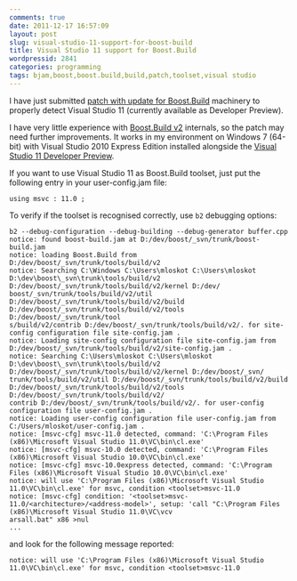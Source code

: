 ```yaml
---
comments: true
date: 2011-12-17 16:57:09
layout: post
slug: visual-studio-11-support-for-boost-build
title: Visual Studio 11 support for Boost.Build
wordpressid: 2841
categories: programming
tags: bjam,boost,boost.build,build,patch,toolset,visual studio
---
```


I have just submitted [patch with update for Boost.Build](https://svn.boost.org/trac/boost/ticket/6283) machinery to properly detect Visual Studio 11 (currently available as Developer Preview).




I have very little experience with [Boost.Build v2](http://www.boost.org/boost-build2/) internals, so the patch may need further improvements. It works in my environment on Windows 7 (64-bit) with Visual Studio 2010 Express Edition installed alongside the [Visual Studio 11 Developer Preview](http://msdn.microsoft.com/en-us/vstudio/hh127353).





If you want to use Visual Studio 11 as Boost.Build toolset, just put the following entry in your user-config.jam file:



    
    
    using msvc : 11.0 ;
    




To verify if the toolset is recognised correctly, use `b2` debugging options:




    
    
    b2 --debug-configuration --debug-building --debug-generator buffer.cpp
    notice: found boost-build.jam at D:/dev/boost/_svn/trunk/boost-build.jam
    notice: loading Boost.Build from D:/dev/boost/_svn/trunk/tools/build/v2
    notice: Searching C:\Windows C:\Users\mloskot C:\Users\mloskot D:\dev\boost\_svn\trunk\tools/build/v2 D:/dev/boost/_svn/trunk/tools/build/v2/kernel D:/dev/
    boost/_svn/trunk/tools/build/v2/util D:/dev/boost/_svn/trunk/tools/build/v2/build D:/dev/boost/_svn/trunk/tools/build/v2/tools D:/dev/boost/_svn/trunk/tool
    s/build/v2/contrib D:/dev/boost/_svn/trunk/tools/build/v2/. for site-config configuration file site-config.jam .
    notice: Loading site-config configuration file site-config.jam from D:/dev/boost/_svn/trunk/tools/build/v2/site-config.jam .
    notice: Searching C:\Users\mloskot C:\Users\mloskot D:\dev\boost\_svn\trunk\tools/build/v2 D:/dev/boost/_svn/trunk/tools/build/v2/kernel D:/dev/boost/_svn/
    trunk/tools/build/v2/util D:/dev/boost/_svn/trunk/tools/build/v2/build D:/dev/boost/_svn/trunk/tools/build/v2/tools D:/dev/boost/_svn/trunk/tools/build/v2/
    contrib D:/dev/boost/_svn/trunk/tools/build/v2/. for user-config configuration file user-config.jam .
    notice: Loading user-config configuration file user-config.jam from C:/Users/mloskot/user-config.jam .
    notice: [msvc-cfg] msvc-11.0 detected, command: 'C:\Program Files (x86)\Microsoft Visual Studio 11.0\VC\bin\cl.exe'
    notice: [msvc-cfg] msvc-10.0 detected, command: 'C:\Program Files (x86)\Microsoft Visual Studio 10.0\VC\bin\cl.exe'
    notice: [msvc-cfg] msvc-10.0express detected, command: 'C:\Program Files (x86)\Microsoft Visual Studio 10.0\VC\bin\cl.exe'
    notice: will use 'C:\Program Files (x86)\Microsoft Visual Studio 11.0\VC\bin\cl.exe' for msvc, condition <toolset>msvc-11.0
    notice: [msvc-cfg] condition: '<toolset>msvc-11.0/<architecture>/<address-model>', setup: 'call "C:\Program Files (x86)\Microsoft Visual Studio 11.0\VC\vcv
    arsall.bat" x86 >nul
    ...
    





and look for the following message reported:




    
    
    notice: will use 'C:\Program Files (x86)\Microsoft Visual Studio 11.0\VC\bin\cl.exe' for msvc, condition <toolset>msvc-11.0
    



